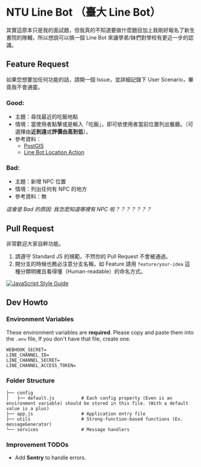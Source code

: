 # NTU Line Bot （臺大 Line Bot）
其實這原本只是我的面試題，但我真的不知道要做什麼題目加上我剛好報名了新生書院的隊輔，所以想說可以搞一個 Line Bot 來讓學弟/妹們對學校有更近一步的認識。

## Feature Request
如果您想要加任何功能的話，請開一個 Issue，並詳細記錄下 User Scenario，畢竟我不會通靈。
### Good:
- 主題：尋找最近的吃飯地點
- 情境：當使用者點擊或是輸入「吃飯」，即可依使用者當前位置列出餐廳。（可選擇由**近到遠**或**評價由高到低**）。
- 參考資料：
  - [PostGIS](https://postgis.net/)
  - [Line Bot Location Action](https://developers.line.biz/en/reference/messaging-api/#location-action)

### Bad:
- 主題：新增 NPC 位置
- 情境：列出任何有 NPC 的地方
- 參考資料：無

*這會是 Bad 的原因: 我怎麼知道哪裡有 NPC 啦？？？？？？？*

## Pull Request
非常歡迎大家自幹功能。

1. 請遵守 Standard JS 的規範，不然你的 Pull Request 不會被通過。<br>
2. 開分支的時候也務必注意分支名稱，如 Feature 請用 `feature/your-idea` 這種分類明確且看得懂（Human-readable）的命名方式。

[![JavaScript Style Guide](https://cdn.rawgit.com/standard/standard/master/badge.svg)](https://github.com/standard/standard)

## Dev Howto

### Environment Variables
These environment variables are **required**. Please copy and paste them into the `.env` file, If you don't have that file, create one.
```
WEBHOOK_SECRET=
LINE_CHANNEL_ID=
LINE_CHANNEL_SECRET=
LINE_CHANNEL_ACCESS_TOKEN=
```

### Folder Structure
```
├── config
│   ├── default.js          # Each config property (Even is an environment variable) should be stored in this file. (With a default value is a plus)
├── app.js                  # Application entry file
├── utils                   # Strong-function-based functions (Ex. messageGenerator)
└── services                # Message handlers
```

### Improvement TODOs
- Add **Sentry** to handle errors.
